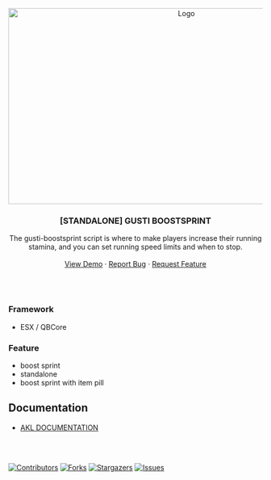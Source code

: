 <p align="center">
  <a href="https://github.com/Gustiagung19/gusti-boostsprint" target="_blank">
    <img src="https://imgur.com/fpKi9Ys.png" alt="Logo" width="690" height="388">
  </a>
</p>
<h3 align="center">[STANDALONE] GUSTI BOOSTSPRINT</h3>
<p align="center">
    The gusti-boostsprint script is where to make players increase their running stamina, and you can set running speed limits and when to stop.
  <br />
  <br />
  <a href="https://youtu.be/dkEhyA9nNew">View Demo</a>
  ·
  <a href="https://github.com/Gustiagung19/gusti-boostsprint/issues">Report Bug</a>
  ·
  <a href="https://github.com/Gustiagung19/gusti-boostsprint/issues">Request Feature</a>
</p>
<br>
<br>

### Framework
- ESX / QBCore

### Feature
- boost sprint
- standalone
- boost sprint with item pill

## Documentation
- [AKL DOCUMENTATION](https://aklgaming.gitbook.io/documentation/gusti-resources/gusti-boostsprint)

<br>
<br>

[![Contributors][contributors-shield]][contributors-url]
[![Forks][forks-shield]][forks-url]
[![Stargazers][stars-shield]][stars-url]
[![Issues][issues-shield]][issues-url]

[contributors-shield]: https://img.shields.io/github/contributors/Gustiagung19/gusti-boostsprint.svg?style=for-the-badge
[contributors-url]: https://github.com/Gustiagung19/gusti-boostsprint/graphs/contributors
[forks-shield]: https://img.shields.io/github/forks/Gustiagung19/gusti-boostsprint.svg?style=for-the-badge
[forks-url]: https://github.com/Gustiagung19/gusti-boostsprint/network/members
[stars-shield]: https://img.shields.io/github/stars/Gustiagung19/gusti-boostsprint.svg?style=for-the-badge
[stars-url]: https://github.com/Gustiagung19/gusti-boostsprint/stargazers
[issues-shield]: https://img.shields.io/github/issues/Gustiagung19/gusti-boostsprint.svg?style=for-the-badge
[issues-url]: https://github.com/Gustiagung19/gusti-boostsprint/issues

